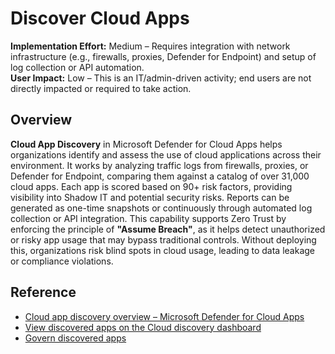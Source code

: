 # Discover Cloud Apps

**Implementation Effort:** Medium – Requires integration with network infrastructure (e.g., firewalls, proxies, Defender for Endpoint) and setup of log collection or API automation.  
**User Impact:** Low – This is an IT/admin-driven activity; end users are not directly impacted or required to take action.

## Overview

**Cloud App Discovery** in Microsoft Defender for Cloud Apps helps organizations identify and assess the use of cloud applications across their environment. It works by analyzing traffic logs from firewalls, proxies, or Defender for Endpoint, comparing them against a catalog of over 31,000 cloud apps. Each app is scored based on 90+ risk factors, providing visibility into Shadow IT and potential security risks. Reports can be generated as one-time snapshots or continuously through automated log collection or API integration. This capability supports Zero Trust by enforcing the principle of **"Assume Breach"**, as it helps detect unauthorized or risky app usage that may bypass traditional controls. Without deploying this, organizations risk blind spots in cloud usage, leading to data leakage or compliance violations.

## Reference

- [Cloud app discovery overview – Microsoft Defender for Cloud Apps](https://learn.microsoft.com/en-us/defender-cloud-apps/set-up-cloud-discovery)  
- [View discovered apps on the Cloud discovery dashboard](https://learn.microsoft.com/en-us/defender-cloud-apps/discovered-apps)  
- [Govern discovered apps](https://learn.microsoft.com/en-us/defender-cloud-apps/governance-discovery)

